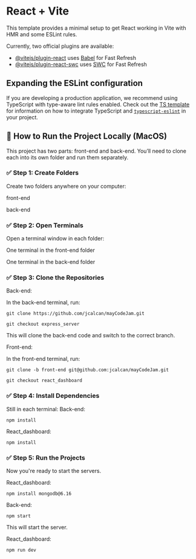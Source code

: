 # React + Vite

This template provides a minimal setup to get React working in Vite with HMR and some ESLint rules.

Currently, two official plugins are available:

- [@vitejs/plugin-react](https://github.com/vitejs/vite-plugin-react/blob/main/packages/plugin-react) uses [Babel](https://babeljs.io/) for Fast Refresh
- [@vitejs/plugin-react-swc](https://github.com/vitejs/vite-plugin-react/blob/main/packages/plugin-react-swc) uses [SWC](https://swc.rs/) for Fast Refresh

## Expanding the ESLint configuration

If you are developing a production application, we recommend using TypeScript with type-aware lint rules enabled. Check out the [TS template](https://github.com/vitejs/vite/tree/main/packages/create-vite/template-react-ts) for information on how to integrate TypeScript and [`typescript-eslint`](https://typescript-eslint.io) in your project.

## 🔧 How to Run the Project Locally (MacOS)
This project has two parts: front-end and back-end. You’ll need to clone each into its own folder and run them separately.

### ✅ Step 1: Create Folders
Create two folders anywhere on your computer:

front-end

back-end

### ✅ Step 2: Open Terminals
Open a terminal window in each folder:

One terminal in the front-end folder

One terminal in the back-end folder

### ✅ Step 3: Clone the Repositories
Back-end:

In the back-end terminal, run:

```git clone https://github.com/jcalcan/mayCodeJam.git```

```git checkout express_server```

This will clone the back-end code and switch to the correct branch.

Front-end:

In the front-end terminal, run:

```git clone -b front-end git@github.com:jcalcan/mayCodeJam.git```

```git checkout react_dashboard```

### ✅ Step 4: Install Dependencies
Still in each terminal:
Back-end:

```npm install```

React_dashboard:

```npm install```

### ✅ Step 5: Run the Projects
Now you're ready to start the servers.


React_dashboard:

```npm install mongodb@6.16```


Back-end:

```npm start```

This will start the server.


React_dashboard:

```npm run dev```
